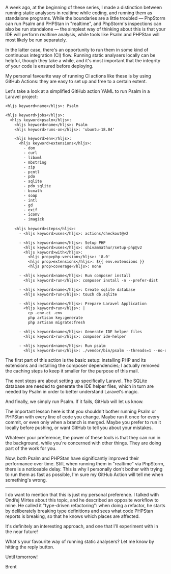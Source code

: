 A week ago, at the beginning of these series, I made a distinction between running static analysers in realtime while coding, and running them as standalone programs. While the boundaries are a little troubled — PhpStorm can run Psalm and PHPStan in "realtime", and PhpStorm's inspections can also be run standalone — the simplest way of thinking about this is that your IDE will perform realtime analysis, while tools like Psalm and PHPStan will most likely be run separately.

In the latter case, there's an opportunity to run them in some kind of continuous integration (CI) flow. Running static analysers locally can be helpful, though they take a while, and it's most important that the integrity of your code is ensured before deploying.

My personal favourite way of running CI actions like these is by using GitHub Actions: they are easy to set up and free to a certain extent.

Let's take a look at a simplified GitHub action YAML to run Psalm in a Laravel project:

```txt
<hljs keyword>name</hljs>: Psalm

<hljs keyword>jobs</hljs>:
  <hljs keyword>psalm</hljs>:
    <hljs keyword>name</hljs>: Psalm
    <hljs keyword>runs-on</hljs>: 'ubuntu-18.04'

    <hljs keyword>env</hljs>:
      <hljs keyword>extensions</hljs>: 
        - dom
        - curl
        - libxml
        - mbstring
        - zip
        - pcntl
        - pdo
        - sqlite
        - pdo_sqlite
        - bcmath
        - soap
        - intl
        - gd
        - exif
        - iconv
        - imagick
        
    <hljs keyword>steps</hljs>:
      - <hljs keyword>uses</hljs>: actions/checkout@v2

      - <hljs keyword>name</hljs>: Setup PHP
        <hljs keyword>uses</hljs>: shivammathur/setup-php@v2
        <hljs keyword>with</hljs>:
          <hljs prop>php-version</hljs>: '8.0'
          <hljs prop>extensions</hljs>: ${{ env.extensions }}
          <hljs prop>coverage</hljs>: none

      - <hljs keyword>name</hljs>: Run composer install
        <hljs keyword>run</hljs>: composer install -n --prefer-dist

      - <hljs keyword>name</hljs>: Create sqlite database
        <hljs keyword>run</hljs>: touch db.sqlite

      - <hljs keyword>name</hljs>: Prepare Laravel Application
        <hljs keyword>run</hljs>: |
          cp .env.ci .env
          php artisan key:generate
          php artisan migrate:fresh

      - <hljs keyword>name</hljs>: Generate IDE helper files
        <hljs keyword>run</hljs>: composer ide-helper

      - <hljs keyword>name</hljs>: Run psalm
        <hljs keyword>run</hljs>: ./vendor/bin/psalm --threads=1 --no-diff
```

The first part of this action is the basic setup: installing PHP and its extensions and installing the composer dependencies; I actually removed the caching steps to keep it smaller for the purpose of this mail. 

The next steps are about setting up specifically Laravel. The SQLite database are needed to generate the IDE helper files, which in turn are needed by Psalm in order to better understand Laravel's magic.

And finally, we simply run Psalm. If it fails, GitHub will let us know.

The important lesson here is that you shouldn't bother running Psalm or PHPStan with every line of code you change. Maybe run it once for every commit, or even only when a branch is merged. Maybe you prefer to run it locally before pushing, or want GitHub to tell you about your mistakes.

Whatever your preference, the power of these tools is that they can run in the background, while you're concerned with other things. They are doing part of the work for you.

Now, both Psalm and PHPStan have significantly improved their performance over time. Still, when running them in "realtime" via PhpStorm, there is a noticeable delay. This is why I personally don't bother with trying to run them as fast as possible, I'm sure my GitHub Action will tell me when something's wrong.

---

I do want to mention that this is just my personal preference. I talked with Ondřej Mirtes about this topic, and he described an opposite workflow to mine. He called it "type-driven refactoring": when doing a refactor, he starts by deliberately breaking type definitions and sees what code PHPStan reports is breaking, so that he knows which places are affected. 

It's definitely an interesting approach, and one that I'll experiment with in the near future!

What's your favourite way of running static analysers? Let me know by hitting the reply button. 

Until tomorrow!

Brent
